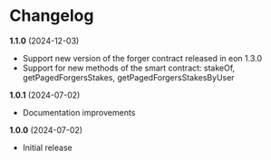 # Changelog

**1.1.0** (2024-12-03)
- Support new version of the forger contract released in eon 1.3.0
- Support for new methods of the smart contract: stakeOf, getPagedForgersStakes, getPagedForgersStakesByUser

**1.0.1** (2024-07-02)
- Documentation improvements

**1.0.0** (2024-07-02)
- Initial release

